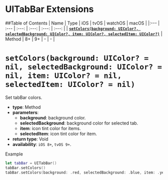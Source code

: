 # UITabBar Extensions

##Table of Contents
| Name | Type | iOS | tvOS | watchOS | macOS |
|:--- | :--- | :---: | :---: | :---: | :---: |
| [**`setColors(background: UIColor?, selectedBackground: UIColor?, item: UIColor?, selectedItem: UIColor?)`**](#setcolorsbackground-uicolor--nil-selectedbackground-uicolor--nil-item-uicolor--nil-selecteditem-uicolor--nil) | Method | 8+ | 9+ | - | - |

# `setColors(background: UIColor? = nil, selectedBackground: UIColor? = nil, item: UIColor? = nil, selectedItem: UIColor? = nil)`
Set tabBar colors.

- **type**: Method
- **parameters**:
    - **background**: background color.
    - **selectedBackground**: background color for selected tab.
    - **item**: icon tint color for items.
    - **selectedItem**: icon tint color for item.
- **return type**: Void
- **availability**: `iOS 8+`, `tvOS 9+`.

Example

```swift
let tabBar = UITabBar()
tabBar.setColors()
tabBar.setColors(background: .red, selectedBackground: .blue, item: .yellow, selectedItem: .green)
```
